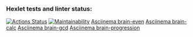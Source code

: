 ### Hexlet tests and linter status:
[![Actions Status](https://github.com/Sergey242407/python-project-49/actions/workflows/hexlet-check.yml/badge.svg)](https://github.com/Sergey242407/python-project-49/actions)
[![Maintainability](https://api.codeclimate.com/v1/badges/ced6c049738d43d2b308/maintainability)](https://codeclimate.com/github/Sergey242407/python-project-49/maintainability)
[Asciinema brain-even](https://asciinema.org/connect/fb3966da-9b43-4869-9186-fc727bf4c7db)
[Asciinema brain-calc](https://asciinema.org/a/4PF7H6WK4fH4nRmJwstN9UaZp)
[Asciinema brain-gcd](https://asciinema.org/a/m9JjarJQWaYfn6o3lnlSlptY0)
[Asciinema brain-progression](https://asciinema.org/a/zSRaYrxGeNFLXSt5reyz4Pi7B)
